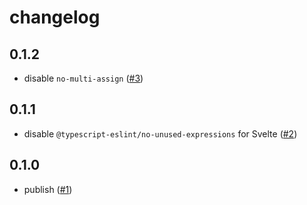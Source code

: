# changelog

## 0.1.2

- disable `no-multi-assign`
  ([#3](https://github.com/feltcoop/eslint-config/pull/3))

## 0.1.1

- disable `@typescript-eslint/no-unused-expressions` for Svelte
  ([#2](https://github.com/feltcoop/eslint-config/pull/2))

## 0.1.0

- publish
  ([#1](https://github.com/feltcoop/eslint-config/pull/1))
